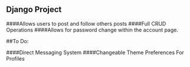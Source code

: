 ## Django Project


####Allows users to post and follow others posts
####Full CRUD Operations
####Allows for password change within the account page.



##To Do:

####Direct Messaging System
####Changeable Theme Preferences For Profiles
